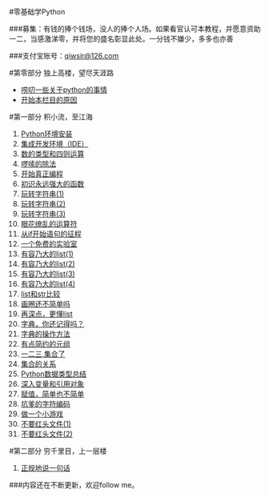 #零基础学Python

###募集：有钱的捧个钱场，没人的捧个人场。如果看官认可本教程，并愿意资助一二，当感激涕零，并将您的盛名彰显此处。一分钱不嫌少，多多也亦善

###支付宝账号：qiwsir@126.com

#第零部分 独上高楼，望尽天涯路

- [唠叨一些关于python的事情](./001.md)
- [开始本栏目的原因](./README.md)

#第一部分 积小流，至江海

1. [Python环境安装](./101.md)
2. [集成开发环境（IDE）](./102.md)
3. [数的类型和四则运算](./103.md)
4. [啰嗦的除法](./104.md)
5. [开始真正编程](./105.md)
6. [初识永远强大的函数](./106.md)
7. [玩转字符串(1)](./107.md)
8. [玩转字符串(2)](./108.md)
9. [玩转字符串(3)](./109.md)
10. [眼花缭乱的运算符](./110.md)
11. [从if开始语句的征程](./111.md)
12. [一个免费的实验室](./112.md)
13. [有容乃大的list(1)](./113.md)
14. [有容乃大的list(2)](./114.md)
15. [有容乃大的list(3)](./115.md)
16. [有容乃大的list(4)](./116.md)
17. [list和str比较](./117.md)
18. [画圈还不简单吗](./118.md)
19. [再深点，更懂list](./119.md)
20. [字典，你还记得吗？](./120.md)
21. [字典的操作方法](./121.md)
22. [有点简约的元组](./122.md)
23. [一二三,集合了](./123.md)
24. [集合的关系](./124.md)
25. [Python数据类型总结](./125.md)
26. [深入变量和引用对象](./126.md)
27. [赋值，简单也不简单](./127.md)
28. [坑爹的字符编码](./128.md)
29. [做一个小游戏](./129.md)
30. [不要红头文件(1)](./130.md)
31. [不要红头文件(2)](./131.md)

#第二部分 穷千里目，上一层楼

1. [正规地说一句话](./201.md)

###内容还在不断更新，欢迎follow me。
